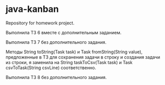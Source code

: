 # java-kanban
Repository for homework project.
 
Выполнила ТЗ 6 вместе с дополнительным заданием. 
 
Выполнила ТЗ 7 без дополнительного задания.
 
Методы String toString(Task task) и Task fromString(String value), предложенные в ТЗ для сохранения задачи в строку и создания задачи из строки, я заменила на String taskToCsv(Task task) и Task csvToTask(String csvLine) соответственно.
 
Выполнила ТЗ 8 без дополнительного задания.
